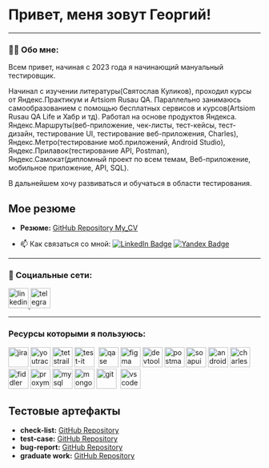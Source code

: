 # Привет, меня зовут Георгий!

---

### 👨‍💻 Обо мне:

Всем привет, начиная с 2023 года я начинающий мануальный тестировщик. 

Начинал с изучении литературы(Святослав Куликов), проходил курсы от Яндекс.Практикум и Artsiom Rusau QA. Параллельно занимаюсь самообразованием с помощью бесплатных сервисов и курсов(Artsiom Rusau QA Life и Хабр и тд). 
Работал на основе продуктов Яндекса. Яндекс.Маршруты(веб-приложение, чек-листы, тест-кейсы, тест-дизайн, тестирование UI, тестирование веб-приложения, Charles), Яндекс.Метро(тестирование моб.приложений, Android Studio), Яндекс.Прилавок(тестирование API, Postman), Яндекс.Самокат(дипломный проект по всем темам, Веб-приложение, мобильное приложение, API, SQL).

В дальнейшем хочу развиваться и обучаться в области тестирования.

## Мое резюме

- **Резюме:** [GitHub Repository My_CV](https://github.com/GeorgeVinichuk/My_CV/)


- 📫 Как связаться со мной: [![LinkedIn Badge](https://img.shields.io/badge/-@georgevinichuk-blue?style=flat&logo=LinkedIn&logoColor=white)](https://www.linkedin.com/in/georgevinichuk/) [![Yandex Badge](https://img.shields.io/badge/-Yandex-red?style=flat&logo=Yandex&logoColor=white)](mailto:vinichukg@yandex.ru) 

---

### 🤝 Социальные сети:

  <div id="badges">
    <a href="https://www.linkedin.com/in/georgevinichuk/" target="_blank">
      <img src="https://cdn-icons-png.flaticon.com/512/2504/2504799.png" width="40" height="40" alt="linkedin" />
    </a>
    <a href="https://t.me/vinichukgeorge" target="_blank">
      <img src="https://cdn-icons-png.flaticon.com/512/2111/2111646.png" width="40" height="40" alt="telegram" />
    </a>
  </div>

---

### Ресурсы которыми я пользуюсь:

<div>
  
  <img src="https://cdn.jsdelivr.net/gh/devicons/devicon/icons/jira/jira-original.svg" title="jira" alt="jira" width="40" height="40"/>
  <img src="https://upload.wikimedia.org/wikipedia/commons/thumb/8/8d/YouTrack_Icon.svg/1024px-YouTrack_Icon.svg.png?20200803082248" title="youtrack" alt="youtrack" width="40" height="40"/>
  <img src="https://codahosted.io/packs/21236/unversioned/assets/LOGO/ba1091c59bab89cd2fd0f289622731fe16113d7b00905abe64759c313a4b73b76c1b0426076ed76cb74752234c734131df46992d5b8b48fc13e264240e4f7119f736cfeb64df36ded54b5cbf6198b9cadedf18dd0cac5c7dbcd16e6336c29363cd1292ba" title="testrail" alt="tetstrail" width="40" height="40"/>
  <img src="https://docs.testit.software/images/testit_logo_icon.png" title="test-it" alt="test-it" width="40" height="40"/>&nbsp
  <img src="https://luna1.co/eb0187.png" title="qase" alt="qase" width="40" height="40"/>
  <img src="https://cdn.jsdelivr.net/gh/devicons/devicon/icons/figma/figma-original.svg" title="figma" alt="figma" width="40" height="40"/>
<img src="https://d33wubrfki0l68.cloudfront.net/38b5c953a4667366685d55db55d057c86db1fc54/a0fdc/static/acae6b24d940347661ca901ea07f47c1/chrome-dev-logo-icon.png" title="devtools" alt="devtools" width="40" height="40"/>
  <img src="https://img.uxwing.com/wp-content/themes/uxwing/download/brands-social-media/postman-icon.svg" title="postman" alt="postman" width="40" height="40"/>
  <img src="https://static0.smartbear.co/smartbearbrand/media/images/home/soapui-icon.svg" title="soapui" alt="soapui" width="40" height="40"/>
  <img src="https://cdn.jsdelivr.net/gh/devicons/devicon/icons/androidstudio/androidstudio-original.svg" title="android-studio" alt="android-studio" width="40" height="40"/>
  <img src="https://cdn.icon-icons.com/icons2/3053/PNG/512/charles_proxy_macos_bigsur_icon_190302.png" title="charles-proxy" alt="charles-proxy" width="40" height="40"/>
  <img src="https://www.megaleechers.com/storage/Fiddler-Everywhere-Icon.png" title="fiddler" alt="fiddler" width="40" height="40"/>
  <img src="https://pbs.twimg.com/profile_images/1589614420766126080/slAIVDtr_400x400.jpg" title="proxyman" alt="proxyman" width="40" height="40"/>
  <img src="https://cdn.jsdelivr.net/gh/devicons/devicon/icons/mysql/mysql-original.svg" title="mysql" alt="mysql" width="40" height="40"/>
  <img src="https://cdn.jsdelivr.net/gh/devicons/devicon/icons/mongodb/mongodb-original.svg" title="mongodb" alt="mongodb" width="40" height="40"/>
  <img src="https://cdn.jsdelivr.net/gh/devicons/devicon/icons/git/git-original.svg" title="git" alt="git" width="40" height="40"/>&nbsp
  <img src="https://cdn.jsdelivr.net/gh/devicons/devicon/icons/vscode/vscode-original.svg" title="vscode" alt="vscode" width="40" height="40"/>
  
</div>

## Тестовые артефакты

- **check-list:** [GitHub Repository](https://github.com/GeorgeVinichuk/check-list_vinichuk_george)
- **test-case:** [GitHub Repository](https://github.com/GeorgeVinichuk/test-case_vinichuk_george)
- **bug-report:** [GitHub Repository](https://github.com/GeorgeVinichuk/bug_report_vinichuk_george)
- **graduate work:** [GitHub Repository](https://github.com/GeorgeVinichuk/graduate_work_yandex.practicum)
